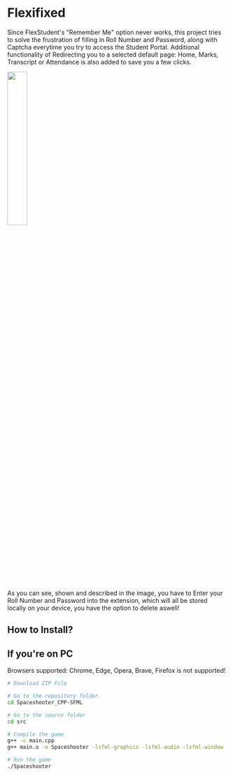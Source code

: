 #                                                                 Flexifixed
Since FlexStudent's "Remember Me" option never works, this project tries to solve the frustration of filling in Roll Number and Password, along with Captcha everytime you try to access the Student Portal.
Additional functionality of Redirecting you to a selected default page: Home, Marks, Transcript or Attendance is also added to save you a few clicks.

<img src="https://github.com/ummayrr/Flexifixed/assets/114747567/5d65f452-2a22-4632-86de-ae485a9996d6" width="30%" height="30%">

As you can see, shown and described in the image, you have to Enter your Roll Number and Password into the extension, which will all be stored locally on your device, you have the option to delete aswell!
## How to Install?

## If you're on PC 
Browsers supported: Chrome, Edge, Opera, Brave, Firefox is not supported!

```bash
# Download ZIP File

# Go to the repository folder
cd Spaceshooter_CPP-SFML

# Go to the source folder
cd src

# Compile the game
g++ -c main.cpp
g++ main.o -o Spaceshooter -lsfml-graphics -lsfml-audio -lsfml-window -lsfml-system

# Run the game
./Spaceshooter
```

